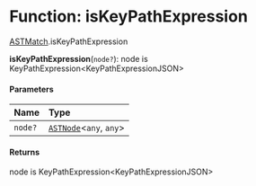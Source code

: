 # Function: isKeyPathExpression

[ASTMatch](/auto-docs/editor/modules/ASTMatch.md).isKeyPathExpression

**isKeyPathExpression**(`node?`): node is KeyPathExpression\<KeyPathExpressionJSON>

#### Parameters

| Name | Type |
| :------ | :------ |
| `node?` | [`ASTNode`](/auto-docs/editor/classes/ASTNode.md)<`any`, `any`> |

#### Returns

node is KeyPathExpression\<KeyPathExpressionJSON>
